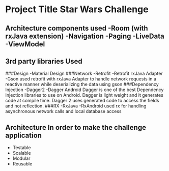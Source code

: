    # Project Title Star Wars Challenge
   ## Architecture components used -Room (with rxJava extension) -Navigation -Paging -LiveData -ViewModel
   ## 3rd party libraries Used
   ###Design -Material Design
   ###Network -Retrofit -Retrofit rxJava Adapter -Gson used retrofit with rxJava Adapter to handle network requests in a reactive manner while deserializing the data using gson
   ###Dependency Injection -Dagger2 -Dagger Android Dagger is one of the best Dependency Injection libraries to use on Android. Dagger is light weight and it generates code at compile time. Dagger 2 uses generated code to access the fields and not reflection.
   ###RX -RxJava -RxAndroid used rx for handling asynchronous network calls and local database access
   ## Architecture In order to make the challenge application
   - Testable
   - Scalable
   - Modular
   - Reusable
